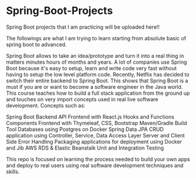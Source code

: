 # Spring-Boot-Projects
Spring Boot projects that I am practicing will be uploaded here!!

The followings are what I am trying to learn starting from absolute basic of spring boot to advanced. 

Spring Boot allows to take an idea/prototype and turn it into a real thing in matters minutes hours of months and years. A lot of companies use Spring Boot because it's easy to setup, learn and write code very fast without having to setup the low level platform code. Recently, Netflix has decided to switch their entire backend to Spring Boot. This shows that Spring Boot is a must if you are or want to become a software engineer in the Java world. This course teaches how to build a full stack application from the ground up and touches on very import concepts used in real live software development. Concepts such as:

Spring Boot Backend API
Frontend with React.js Hooks and Functions Components
Frontend with Thymeleaf, CSS, Bootstrap
Maven/Gradle Build Tool
Databases using Postgres on Docker
Spring Data JPA
CRUD application using Controller, Service, Data Access Layer
Server and Client Side Error Handling
Packaging applications for deployment using Docker and Jib
AWS RDS & Elastic Beanstalk
Unit and Integration Testing

This repo is focused on learning the process needed to build your own apps and deploy to real users using real software development techniques and skills.

